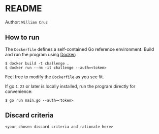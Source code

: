 # README

Author: `William Cruz`

## How to run

The `Dockerfile` defines a self-contained Go reference environment.
Build and run the program using [Docker](https://docs.docker.com/get-started/get-docker/):
```
$ docker build -t challenge .
$ docker run --rm -it challenge --auth=<token>
```
Feel free to modify the `Dockerfile` as you see fit.

If go `1.23` or later is locally installed, run the program directly for convenience:
```
$ go run main.go --auth=<token>
```

## Discard criteria

`<your chosen discard criteria and rationale here>`
